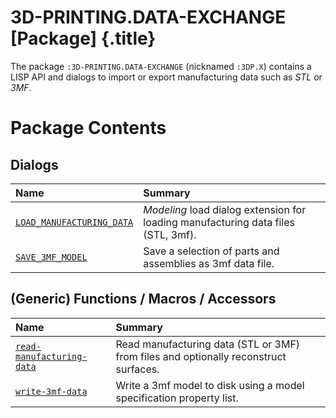 # 3D-PRINTING.DATA-EXCHANGE [Package] {.title}

The package `:3D-PRINTING.DATA-EXCHANGE` (nicknamed `:3DP.X`) contains
a LISP API and dialogs to import or export manufacturing data such as _STL_ or _3MF_.

# Package Contents

## Dialogs

| Name | Summary |
| :---- | :---- |
| [`LOAD_MANUFACTURING_DATA`](LOAD_MANUFACTURING_DATA.dia.md) | _Modeling_ load dialog extension for loading manufacturing data files (STL, 3mf). |
| [`SAVE_3MF_MODEL`](SAVE_3MF_MODEL.dia.md) | Save a selection of parts and assemblies as 3mf data file. |

## (Generic) Functions / Macros / Accessors

| Name | Summary |
| :---- | :---- |
| [`read-manufacturing-data`](read-manufacturing-data.fun.md) | Read manufacturing data (STL or 3MF) from files and optionally reconstruct surfaces. |
| [`write-3mf-data`](write-3mf-data.fun.md) | Write a 3mf model to disk using a model specification property list. |

